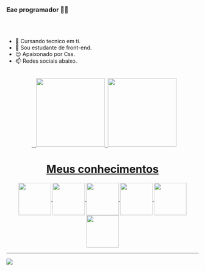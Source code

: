 ### Eae programador 👋🏻
<br>
<br>

- 📕 Cursando tecnico em ti.  
- 📘 Sou estudante de front-end.
- 😉 Apaixonado por Css.
- 📫 Redes sociais abaixo.

<br>


<div align="center">  <a href="https://github.com/GabrielSSB123">  
<img height="180em" src="https://github-readme-stats.vercel.app/api?username=GabrielSSB123&show_icons=true&theme=algolia&include_all_commits=true&count_private=true"/> 
<img height="180em" src="https://github-readme-stats.vercel.app/api/top-langs/?username=GabrielSSB123&layout=compact&langs_count=7&theme=algolia"/>
</div>
<h1 align="center">Meus conhecimentos</h1>
<div style:"display:inline-block" align="center"> 
<img align="center" width="85" heigth="85"src="https://cdn.jsdelivr.net/gh/devicons/devicon/icons/html5/html5-original.svg" />
<img align="center" width="85" heigth="85"src="https://cdn.jsdelivr.net/gh/devicons/devicon/icons/css3/css3-original.svg" />
<img align="center" width="85" heigth="85"src="https://cdn.jsdelivr.net/gh/devicons/devicon/icons/javascript/javascript-original.svg" />
<img align="center" width="85" heigth="85"src="https://cdn.jsdelivr.net/gh/devicons/devicon/icons/csharp/csharp-original.svg" />
<img align="center" width="85" heigth="85"src="https://cdn.jsdelivr.net/gh/devicons/devicon/icons/photoshop/photoshop-plain.svg" />
<img align="center" width="85" heigth="85"src="https://cdn.jsdelivr.net/gh/devicons/devicon/icons/mysql/mysql-original.svg" />
</div>
<hr>
  <a href=""><img src="https://img.shields.io/badge/LinkedIn-0077B5?style=for-the-badge&logo=linkedin&logoColor=white"></img></a>

